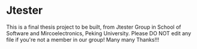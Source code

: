 Jtester
=======

This is a final thesis project to be built, from Jtester Group in School of Software and Mircoelectronics, Peking University. Please DO NOT edit any file if you're not a member in our group! Many many Thanks!!! 